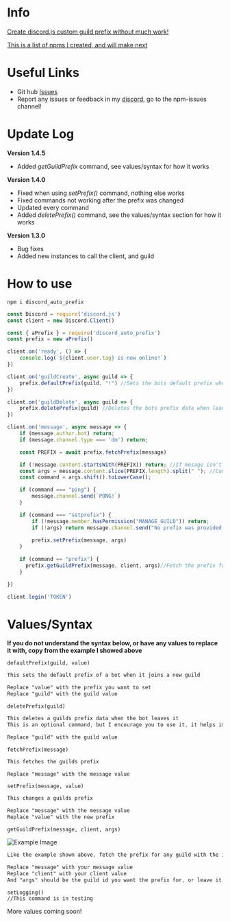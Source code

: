 # Info

[Create discord.js custom guild prefix without much work!](https://www.npmjs.com/package/discord_auto_prefix)

[This is a list of npms I created, and will make next](https://github.com/TheAxiome/NPM-List)

# Useful Links

- Git hub [Issues](https://github.com/TheAxiome/discord_auto_prefix/issues)
- Report any issues or feedback in my [discord](https://discord.gg/ZbKVPY5), go to the npm-issues channel! 
# Update Log
**Version 1.4.5**
- Added *getGuildPrefix* command, see values/syntax for how it works

**Version 1.4.0**
- Fixed when using *setPrefix()* command, nothing else works
- Fixed commands not working after the prefix was changed
- Updated every command
- Added *deletePrefix()* command, see the values/syntax section for how it works

**Version 1.3.0**
- Bug fixes
- Added new instances to call the client, and guild

# How to use

`npm i discord_auto_prefix`

```javaScript
const Discord = require('discord.js')
const client = new Discord.Client()

const { aPrefix } = require('discord_auto_prefix')
const prefix = new aPrefix()

client.on('ready', () => {
    console.log(`${client.user.tag} is now online!`)
})

client.on('guildCreate', async guild => {
    prefix.defaultPrefix(guild, "!") //Sets the bots default prefix when it joins a new guild
})

client.on('guildDelete', async guild => {
    prefix.deletePrefix(guild) //Deletes the bots prefix data when leaving a guild
})

client.on('message', async message => {
    if (message.author.bot) return;
    if (message.channel.type === 'dm') return;

    const PREFIX = await prefix.fetchPrefix(message)

    if (!message.content.startsWith(PREFIX)) return; //If mesage isn't start with prefix then return
    const args = message.content.slice(PREFIX.length).split(" "); //Config Args(Arguements)
    const command = args.shift().toLowerCase();

    if (command === "ping") {
        message.channel.send(`PONG!`)
    }

    if (command === "setprefix") {
        if (!message.member.hasPermission("MANAGE_GUILD")) return;
        if (!args) return message.channel.send("No prefix was provided!")

        prefix.setPrefix(message, args)
    }
    
    if (command == "prefix") {
      prefix.getGuildPrefix(message, client, args)//Fetch the prefix for a guild through name/id or the current guild
    }

})

client.login('TOKEN')
```

# Values/Syntax

**If you do not understand the syntax below, or have any values to replace it with, copy from the example I showed above**

```
defaultPrefix(guild, value)
```
```css
This sets the default prefix of a bot when it joins a new guild

Replace "value" with the prefix you want to set
Replace "guild" with the guild value
```

```
deletePrefix(guild)
```
```css
This deletes a guilds prefix data when the bot leaves it
This is an optional command, but I encourage you to use it, it helps improve performance

Replace "guild" with the guild value
```

```
fetchPrefix(message)
```
```css
This fetches the guilds prefix

Replace "message" with the message value
```

```
setPrefix(message, value)
```
```css
This changes a guilds prefix

Replace "message" with the message value
Replace "value" with the new prefix
```

```
getGuildPrefix(message, client, args)
```
![Example Image](https://media.discordapp.net/attachments/737327455735513139/738020653399277608/Screenshot_2020-07-29_at_9.10.11_AM.png)
```css
Like the example shown above, fetch the prefix for any guild with the id, or the current guild

Replace "message" with your message value
Replace "client" with your client value
And "args" should be the guild id you want the prefix for, or leave it blank for the current guild
```

```
setLogging()
//This command is in testing
```

More values coming soon!
